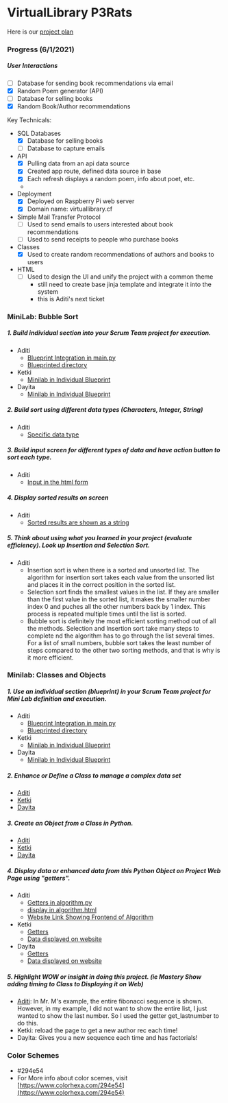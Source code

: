 # VirtualLibrary P3Rats

Here is our [project plan](https://padlet.com/ketkic61666/Rats)

### Progress (6/1/2021)
##### User Interactions
- [ ] Database for sending book recommendations via email
- [X] Random Poem generator (API)
- [ ] Database for selling books
- [X] Random Book/Author recommendations

Key Technicals:
- SQL Databases
    - [X] Database for selling books 
    - [ ] Database to capture emails 
- API 
    - [X] Pulling data from an api data source
    - [X] Created app route, defined data source in base
    - [X] Each refresh displays a random poem, info about poet, etc.
    - 
- Deployment 
    - [X] Deployed on Raspberry Pi web server
    - [X] Domain name: virtuallibrary.cf 

- Simple Mail Transfer Protocol 
    - [ ] Used to send emails to users interested about book recommendations 
    - [ ] Used to send receipts to people who purchase books 
- Classes 
    - [X] Used to create random recommendations of authors and books to users
- HTML
    - [ ] Used to design the UI and unify the project with a common theme
         - still need to create base jinja template and integrate it into the system
         - this is Aditi's next ticket




### MiniLab: Bubble Sort

##### 1. Build individual section into your Scrum Team project for execution.
  * Aditi
    * [Blueprint Integration in main.py](https://github.com/adhithin/virtualLibrary/blob/bcf48349bf3b05f2a85cd7d77828092cfc67c2bb/main.py#L9-L16)
    * [Blueprinted directory](https://github.com/adhithin/virtualLibrary/tree/main/findabook)
  * Ketki
    * [Minilab in Individual Blueprint](https://github.com/adhithin/virtualLibrary/blob/main/randombook/author.py)
  * Dayita
    * [Minilab in Individual Blueprint](https://github.com/adhithin/virtualLibrary/tree/main/booksmart)
##### 2. Build sort using different data types (Characters, Integer, String)
  * Aditi
    * [Specific data type](https://github.com/adhithin/virtualLibrary/blob/a2bad083587955a1caaf59e88bf2d25be3dfc40a/findabook/app.py#L28-L33)
##### 3. Build input screen for different types of data and have action button to sort each type.
  * Aditi
    * [Input in the html form](https://github.com/adhithin/virtualLibrary/blob/25b0e269fcd363cd2c24f0fc158186db484504b0/findabook/templates/bubblesort.html#L9)
##### 4. Display sorted results on screen
  * Aditi
    * [Sorted results are shown as a string](https://github.com/adhithin/virtualLibrary/blob/25b0e269fcd363cd2c24f0fc158186db484504b0/findabook/app.py#L35)
##### 5. Think about using what you learned in your project (evaluate efficiency).  Look up Insertion and Selection Sort.
  * Aditi
    * Insertion sort is when there is a sorted and unsorted list. The algorithm for insertion sort takes each value from the unsorted list and places it in the correct position in the sorted list. 
    * Selection sort finds the smallest values in the list. If they are smaller than the first value in the sorted list, it makes the smaller number index 0 and puches all the other numbers back by 1 index. This process is repeated multiple times until the list is sorted. 
    * Bubble sort is definitely the most efficient sorting method out of all the methods. Selection and Insertion sort take many steps to complete nd the algorithm has to go through the list several times. For a list of small numbers, bubble sort takes the least number of steps compared to the other two sorting methods, and that is why is it more efficient. 

### Minilab: Classes and Objects
##### 1. Use an individual section (blueprint) in your Scrum Team project for Mini Lab definition and execution.
  * Aditi
    * [Blueprint Integration in main.py](https://github.com/adhithin/virtualLibrary/blob/bcf48349bf3b05f2a85cd7d77828092cfc67c2bb/main.py#L9-L16)
    * [Blueprinted directory](https://github.com/adhithin/virtualLibrary/tree/main/findabook)
  * Ketki
    * [Minilab in Individual Blueprint](https://github.com/adhithin/virtualLibrary/blob/main/randombook/author.py)
  * Dayita
    * [Minilab in Individual Blueprint](https://github.com/adhithin/virtualLibrary/tree/main/booksmart)
##### 2. Enhance or Define a Class to manage a complex data set
  * [Aditi](https://github.com/adhithin/virtualLibrary/blob/5ca17adc21b038cb4e19b894eccd5281335134f4/findabook/algorithm.py#L1-L15)
  * [Ketki](https://github.com/adhithin/virtualLibrary/blob/636e747c430eba952dfb3097829fd7fad77de8e6/randombook/author.py#L6-L20)
  * [Dayita](https://github.com/adhithin/virtualLibrary/blob/879a4ea4b46647741f11f94efb0161449bfd07d2/booksmart/rat.py#L6)
##### 3. Create an Object from a Class in Python. 
  * [Aditi](https://github.com/adhithin/virtualLibrary/blob/5ca17adc21b038cb4e19b894eccd5281335134f4/findabook/algorithm.py#L55)
  * [Ketki](https://github.com/adhithin/virtualLibrary/blob/636e747c430eba952dfb3097829fd7fad77de8e6/randombook/author.py#L57-L62)
  * [Dayita](https://github.com/adhithin/virtualLibrary/blob/879a4ea4b46647741f11f94efb0161449bfd07d2/booksmart/rat.py#L7)
##### 4. Display data or enhanced data from this Python Object on Project Web Page using "getters".
  * Aditi
    * [Getters in algorithm.py](https://github.com/adhithin/virtualLibrary/blob/5ca17adc21b038cb4e19b894eccd5281335134f4/findabook/algorithm.py#L33-L63)
    * [display in algorithm.html](https://github.com/adhithin/virtualLibrary/blob/5ca17adc21b038cb4e19b894eccd5281335134f4/findabook/templates/algorithm.html#L21-L30)
    * [Website Link Showing Frontend of Algorithm](http://104.35.27.118/findabook/algo)
  * Ketki
    * [Getters](https://github.com/adhithin/virtualLibrary/blob/5ca17adc21b038cb4e19b894eccd5281335134f4/findabook/algorithm.py#L32-L53)
    * [Data displayed on website](http://104.35.27.118/randombook)
  * Dayita
    * [Getters](https://github.com/adhithin/virtualLibrary/blob/879a4ea4b46647741f11f94efb0161449bfd07d2/booksmart/rat.py#L43)
    * [Data displayed on website](http://104.35.27.118/booksmart)
##### 5. Highlight WOW or insight in doing this project.  (ie Mastery Show adding timing to Class to Displaying it on Web)
  * [Aditi](https://github.com/adhithin/virtualLibrary/blob/5ca17adc21b038cb4e19b894eccd5281335134f4/findabook/algorithm.py#L63): In Mr. M's example, the entire fibonacci sequence is shown. However, in my example, I did not want to show the entire list, I just wanted to show the last number. So I used the getter get_lastnumber to do this. 
  * Ketki: reload the page to get a new author rec each time! 
  * Dayita: Gives you a new sequence each time and has factorials!

### Color Schemes
* #294e54
* For More info about color scemes, visit [https://www.colorhexa.com/294e54](https://www.colorhexa.com/294e54)

